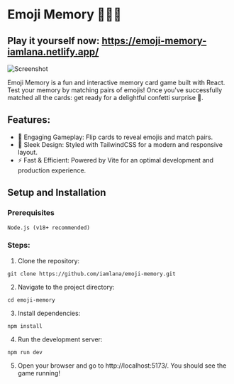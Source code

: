 # Emoji Memory 🧠🤯✨

## Play it yourself now: https://emoji-memory-iamlana.netlify.app/

![Screenshot](./public/screenshot/mockup.png)

Emoji Memory is a fun and interactive memory card game built with React. Test your memory by matching pairs of emojis! Once you've successfully matched all the cards: get ready for a delightful confetti surprise 🎉.

## Features:

- 🎴 Engaging Gameplay: Flip cards to reveal emojis and match pairs.
- 🌈 Sleek Design: Styled with TailwindCSS for a modern and responsive layout.
- ⚡ Fast & Efficient: Powered by Vite for an optimal development and production experience.

## Setup and Installation

### Prerequisites

    Node.js (v18+ recommended)

### Steps:

1. Clone the repository:

```
git clone https://github.com/iamlana/emoji-memory.git
```

2. Navigate to the project directory:

```
cd emoji-memory
```

3. Install dependencies:

```
npm install
```

4. Run the development server:

```
npm run dev
```

5. Open your browser and go to http://localhost:5173/. You should see the game running!
